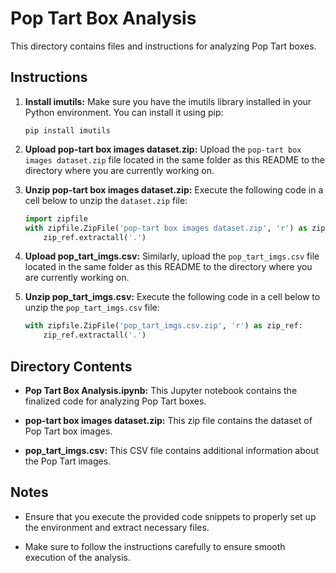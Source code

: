 # Pop Tart Box Analysis

This directory contains files and instructions for analyzing Pop Tart boxes.

## Instructions

1. **Install imutils:** Make sure you have the imutils library installed in your Python environment. You can install it using pip:
    ```
    pip install imutils
    ```

2. **Upload pop-tart box images dataset.zip:** Upload the `pop-tart box images dataset.zip` file located in the same folder as this README to the directory where you are currently working on.

3. **Unzip pop-tart box images dataset.zip:** Execute the following code in a cell below to unzip the `dataset.zip` file:
    ```python
    import zipfile
    with zipfile.ZipFile('pop-tart box images dataset.zip', 'r') as zip_ref:
        zip_ref.extractall('.')
    ```

4. **Upload pop_tart_imgs.csv:** Similarly, upload the `pop_tart_imgs.csv` file located in the same folder as this README to the directory where you are currently working on.

5. **Unzip pop_tart_imgs.csv:** Execute the following code in a cell below to unzip the `pop_tart_imgs.csv` file:
    ```python
    with zipfile.ZipFile('pop_tart_imgs.csv.zip', 'r') as zip_ref:
        zip_ref.extractall('.')
    ```

## Directory Contents

- **Pop Tart Box Analysis.ipynb:** This Jupyter notebook contains the finalized code for analyzing Pop Tart boxes.

- **pop-tart box images dataset.zip:** This zip file contains the dataset of Pop Tart box images.

- **pop_tart_imgs.csv:** This CSV file contains additional information about the Pop Tart images.

## Notes

- Ensure that you execute the provided code snippets to properly set up the environment and extract necessary files.

- Make sure to follow the instructions carefully to ensure smooth execution of the analysis.
